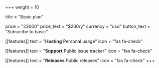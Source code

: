 +++
weight = 10

title = "Basic plan"

price = "23000"
price_text = "$230/y"
currency = "usd"
button_text = "Subscribe to basic"

[[features]]
  text = "**Hosting** Personal usage"
  icon = "fas fa-check"

[[features]]
  text = "**Support** Public issue tracker"
  icon = "fas fa-check"

[[features]]
  text = "**Releases** Public releases"
  icon = "fas fa-check"
+++
